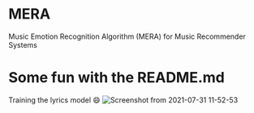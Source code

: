 # MERA
Music Emotion Recognition Algorithm (MERA) for Music Recommender Systems


# Some fun with the README.md
Training the lyrics model 😄
![Screenshot from 2021-07-31 11-52-53](https://user-images.githubusercontent.com/33571053/127734723-6460bf1d-2734-4e58-8f34-77d52b97a61d.png)

